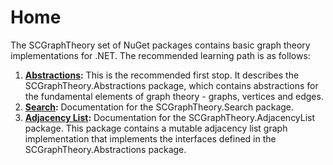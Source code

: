 ﻿# Home

The SCGraphTheory set of NuGet packages contains basic graph theory implementations for .NET.
The recommended learning path is as follows:

1. **[Abstractions](abstractions):** This is the recommended first stop.
   It describes the SCGraphTheory.Abstractions package, which contains abstractions for the fundamental elements of graph theory - graphs, vertices and edges.
1. **[Search](search):** Documentation for the SCGraphTheory.Search package.
1. **[Adjacency List](adjacency-list):** Documentation for the SCGraphTheory.AdjacencyList package.
   This package contains a mutable adjacency list graph implementation that implements the interfaces defined in the SCGraphTheory.Abstractions package.
